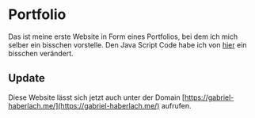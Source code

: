 # Portfolio

Das ist meine erste Website in Form eines Portfolios, bei dem ich mich selber ein bisschen vorstelle. Den Java Script Code 
habe ich von [hier](https://www.w3schools.com/howto/howto_js_tabs.asp) ein bisschen verändert. 
## Update
Diese Website lässt sich jetzt auch unter der Domain [https://gabriel-haberlach.me/](https://gabriel-haberlach.me/) aufrufen.
